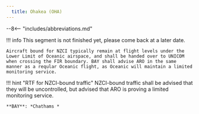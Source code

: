 ```yaml
---
  title: Ohakea (OHA)
---
```


--8<-- "includes/abbreviations.md"

!!! info
    This segment is not finished yet, please come back at a later date.

    Aircraft bound for NZCI typically remain at flight levels under the Lower Limit of Oceanic airspace, and shall be handed over to UNICOM when crossing the FIR boundary. BAY shall advise ARO in the same manner as a reqular Oceanic flight, as Oceanic will maintain a limited monitoring service.

!!! hint "RTF for NZCI-bound traffic"
    NZCI-bound traffic shall be advised that they will be uncontrolled, but advised that ARO is proving a limited monitoring service.

    **BAY**: *Chathams *